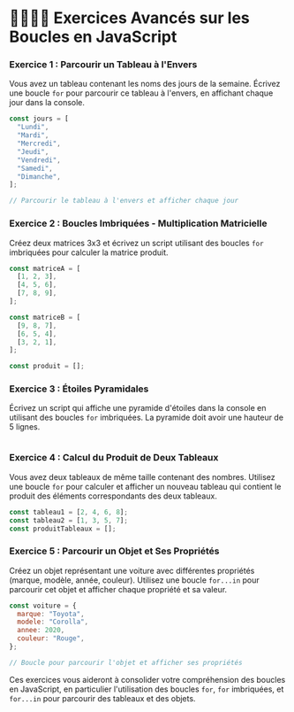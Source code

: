 # 🏋🏾🏋🏾 Exercices Avancés sur les Boucles en JavaScript

### Exercice 1 : Parcourir un Tableau à l'Envers

Vous avez un tableau contenant les noms des jours de la semaine. Écrivez une boucle `for` pour parcourir ce tableau à l'envers, en affichant chaque jour dans la console.

```jsx
const jours = [
  "Lundi",
  "Mardi",
  "Mercredi",
  "Jeudi",
  "Vendredi",
  "Samedi",
  "Dimanche",
];

// Parcourir le tableau à l'envers et afficher chaque jour
```

### Exercice 2 : Boucles Imbriquées - Multiplication Matricielle

Créez deux matrices 3x3 et écrivez un script utilisant des boucles `for` imbriquées pour calculer la matrice produit.

```jsx
const matriceA = [
  [1, 2, 3],
  [4, 5, 6],
  [7, 8, 9],
];

const matriceB = [
  [9, 8, 7],
  [6, 5, 4],
  [3, 2, 1],
];

const produit = [];
```

### Exercice 3 : Étoiles Pyramidales

Écrivez un script qui affiche une pyramide d'étoiles dans la console en utilisant des boucles `for` imbriquées. La pyramide doit avoir une hauteur de 5 lignes.

```jsx

```

### Exercice 4 : Calcul du Produit de Deux Tableaux

Vous avez deux tableaux de même taille contenant des nombres. Utilisez une boucle `for` pour calculer et afficher un nouveau tableau qui contient le produit des éléments correspondants des deux tableaux.

```jsx
const tableau1 = [2, 4, 6, 8];
const tableau2 = [1, 3, 5, 7];
const produitTableaux = [];
```

### Exercice 5 : Parcourir un Objet et Ses Propriétés

Créez un objet représentant une voiture avec différentes propriétés (marque, modèle, année, couleur). Utilisez une boucle `for...in` pour parcourir cet objet et afficher chaque propriété et sa valeur.

```jsx
const voiture = {
  marque: "Toyota",
  modele: "Corolla",
  annee: 2020,
  couleur: "Rouge",
};

// Boucle pour parcourir l'objet et afficher ses propriétés
```

Ces exercices vous aideront à consolider votre compréhension des boucles en JavaScript, en particulier l'utilisation des boucles `for`, `for` imbriquées, et `for...in` pour parcourir des tableaux et des objets.
